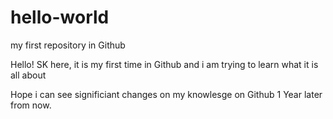 # hello-world
my first repository in Github

Hello! SK here, it is my first time in Github and i am trying to learn what it is all about

Hope i can see significiant changes on my knowlesge on Github 1 Year later from now.
